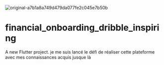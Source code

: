 ![original-a7b1a8a749d479da077fe2c045e7b50b](https://github.com/user-attachments/assets/05aa8304-9f6c-4c46-b519-f1e90c734fd5)
# financial_onboarding_dribble_inspiring

A new Flutter project.
je me suis lancé le défi de réaliser cette plateforme avec mes connaissances acquis jusque là 
